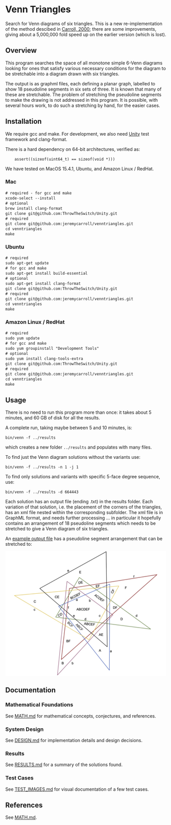 # Venn Triangles

Search for Venn diagrams of six triangles.
This is a new re-implementation of the method descibed in [Carroll, 2000](https://shiftleft.com/mirrors/www.hpl.hp.com/techreports/2000/HPL-2000-73.pdf); there are some improvements, giving about a 5,000,000 fold speed up on the earlier version (which is lost).

## Overview

This program searches the space of all monotone simple 6-Venn diagrams looking
for ones that satisfy various necessary conditions for the diagram to be stretchable
into a diagram drawn with six triangles.

The output is as graphml files, each defining a planar graph, labelled to show
18 pseudoline segments in six sets of three.
It is known that many of these are stretchable. 
The problem of stretching the pseudoline segments to make the drawing is not addressed in this program.
It is possible, with several hours work, to do such a stretching by hand, for the easier cases.

## Installation

We require gcc and make. For development, we also 
need [Unity](https://github.com/ThrowTheSwitch/Unity) test framework and clang-format.

There is a hard dependency on 64-bit architectures, verified as:
```
    assert((sizeof(uint64_t) == sizeof(void *)))
```

We have tested on MacOS 15.4.1, Ubuntu, and Amazon Linux / RedHat.

### Mac
```
# required - for gcc and make
xcode-select --install
# optional
brew install clang-format 
git clone git@github.com:ThrowTheSwitch/Unity.git
# required
git clone git@github.com:jeremycarroll/venntriangles.git
cd venntriangles
make
```

### Ubuntu
```
# required
sudo apt-get update
# for gcc and make
sudo apt-get install build-essential
# optional
sudo apt-get install clang-format
git clone git@github.com:ThrowTheSwitch/Unity.git
# required
git clone git@github.com:jeremycarroll/venntriangles.git
cd venntriangles
make
```

### Amazon Linux / RedHat
```
# required
sudo yum update
# for gcc and make
sudo yum groupinstall "Development Tools"
# optional
sudo yum install clang-tools-extra
git clone git@github.com:ThrowTheSwitch/Unity.git
# required
git clone git@github.com:jeremycarroll/venntriangles.git
cd venntriangles
make
```

## Usage

There is no need to run this program more than once: it takes about 5 minutes, and 60 GB of disk for all the results.

A complete run, taking maybe between 5 and 10 minutes, is:
```
bin/venn -f ../results
```
which creates a new folder `../results` and populates with many files.

To find just the Venn diagram solutions without the variants use:
```
bin/venn -f ../results -n 1 -j 1
```

To find only solutions and variants with specific 
5-face degree sequence, use:
```
bin/venn -f ../results -d 664443
```

Each solution has an output file (ending .txt) in the results folder. 
Each variation of that solution, i.e. the placement of the corners of the triangles,
has an xml file nested within the corresponding subfolder. The xml file is in GraphML
format, and needs further processing ... in particular it hopefully contains an 
arrangement of 18 pseudoline segments which needs to be stretched to give a Venn diagram
of six triangles.

An [example output file](./docs/555444-64-27-005.xml) has a pseudoline segment arrangement
that can be stretched to:

<img src="./images/carroll2000bis.jpg" alt="A 6-Venn Diagram" width="900"/>

## Documentation

### Mathematical Foundations

See [MATH.md](docs/MATH.md) for mathematical concepts, conjectures, and references.

### System Design

See [DESIGN.md](docs/DESIGN.md) for implementation details and design decisions.

### Results

See [RESULTS.md](docs/RESULTS.md) for a summary of the solutions found.

### Test Cases

See [TEST_IMAGES.md](docs/TEST_IMAGES.md) for visual documentation of a few test cases.

## References

See [MATH.md](docs/MATH.md#references).
